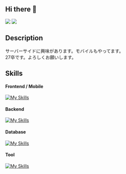 ## Hi there 👋
![](http://github-profile-summary-cards.vercel.app/api/cards/stats?username=grfsv&theme=github)
![](http://github-profile-summary-cards.vercel.app/api/cards/most-commit-language?username=grfsv&theme=github)
## Description
サーバーサイドに興味があります。モバイルもやってます。  
27卒です。よろしくお願いします。

## Skills
#### Frontend / Mobile
[![My Skills](https://skillicons.dev/icons?i=html,css,js,flutter,kotlin&theme=light)](https://skillicons.dev)
#### Backend
[![My Skills](https://skillicons.dev/icons?i=go,nodejs,express,java,laravel&theme=light)](https://skillicons.dev)
#### Database
[![My Skills](https://skillicons.dev/icons?i=sqlite,mongodb,mysql,redis,firebase&theme=light)](https://skillicons.dev)
#### Tool
[![My Skills](https://skillicons.dev/icons?i=docker,bash,github,aws&theme=light)](https://skillicons.dev)

<!--
**grfsv/grfsv** is a ✨ _special_ ✨ repository because its `README.md` (this file) appears on your GitHub profile.

Here are some ideas to get you started:

- 🔭 I’m currently working on ...
- 🌱 I’m currently learning ...
- 👯 I’m looking to collaborate on ...
- 🤔 I’m looking for help with ...
- 💬 Ask me about ...
- 📫 How to reach me: ...
- 😄 Pronouns: ...
- ⚡ Fun fact: ...
-->

